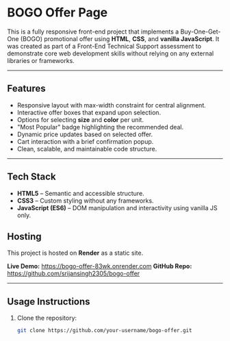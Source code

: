 # BOGO Offer Page

This is a fully responsive front-end project that implements a Buy-One-Get-One (BOGO) promotional offer using **HTML**, **CSS**, and **vanilla JavaScript**. It was created as part of a Front-End Technical Support assessment to demonstrate core web development skills without relying on any external libraries or frameworks.

---

## Features

- Responsive layout with max-width constraint for central alignment.
- Interactive offer boxes that expand upon selection.
- Options for selecting **size** and **color** per unit.
- "Most Popular" badge highlighting the recommended deal.
- Dynamic price updates based on selected offer.
- Cart interaction with a brief confirmation popup.
- Clean, scalable, and maintainable code structure.

---

## Tech Stack

- **HTML5** – Semantic and accessible structure.
- **CSS3** – Custom styling without any frameworks.
- **JavaScript (ES6)** – DOM manipulation and interactivity using vanilla JS only.


## Hosting

This project is hosted on **Render** as a static site.

**Live Demo:** https://bogo-offer-83wk.onrender.com
**GitHub Repo:** https://github.com/srijansingh2305/bogo-offer



---

## Usage Instructions

1. Clone the repository:
   ```bash
   git clone https://github.com/your-username/bogo-offer.git



